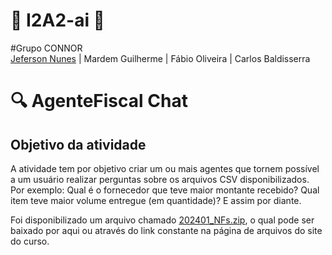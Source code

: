 # 🍁 I2A2-ai 🍁
#Grupo CONNOR  
[Jeferson Nunes](https://www.linkedin.com/in/nunesjeferson/) | Mardem Guilherme | Fábio Oliveira | Carlos Baldisserra

# 🔍 AgenteFiscal Chat

## Objetivo da atividade  
A atividade tem por objetivo criar um ou mais agentes que tornem possível a um usuário realizar perguntas sobre os arquivos CSV disponibilizados.  
Por exemplo: Qual é o fornecedor que teve maior montante recebido? Qual item teve maior volume entregue (em quantidade)? E assim por diante.  

Foi disponibilizado um arquivo chamado [202401_NFs.zip](https://drive.google.com/drive/folders/1EYgJrhf3BKHypPQLT5xwTHhsHa2BYMFt), o qual pode ser baixado por aqui ou através do link constante na página de arquivos do site do curso.  
